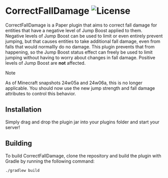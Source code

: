 # CorrectFallDamage ![License](https://img.shields.io/github/license/Rokucraft/CorrectFallDamage)

CorrectFallDamage is a Paper plugin that aims to correct fall damage for entities that have a negative level of Jump Boost applied to them.\
Negative levels of Jump Boost can be used to limit or even entirely prevent jumping, but that causes entities to take additional fall damage, even from falls that would normallly do no damage. 
This plugin prevents that from happening, so the Jump Boost status effect can freely be used to limit jumping without having to worry about changes in fall damage. Positive levels of Jump Boost are **not** affected.

> [!NOTE]  
> As of Minecraft snapshots 24w05a and 24w06a, this is no longer applicable. You should now use the new jump strength and fall damage attributes to control this behavior.
 
## Installation
Simply drag and drop the plugin jar into your plugins folder and start your server!

## Building
To build CorrectFallDamage, clone the repository and build the plugin with Gradle by running the following command:
```
./gradlew build
```

